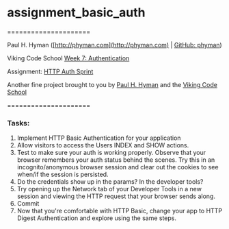 # assignment_basic_auth
=====================

Paul H. Hyman ([http://phyman.com](http://phyman.com) | [GitHub: phyman](https://github.com/phyman))

Viking Code School [Week 7: Authentication](http://www.vikingcodeschool.com/dashboard#week-7-authentication-and-the-danebook)

Assignment: [HTTP Auth Sprint](http://www.vikingcodeschool.com/week-7-authentication-and-the-danebook/http-auth-sprint)

Another fine project brought to you by [Paul H. Hyman](https://github.com/phyman) and the [Viking Code School](http://vikingcodeschool.com)

=====================

### Tasks:

1. Implement HTTP Basic Authentication for your application
1. Allow visitors to access the Users INDEX and SHOW actions.
1. Test to make sure your auth is working properly. Observe that your browser remembers your auth status behind the scenes. Try this in an incognito/anonymous browser session and clear out the cookies to see when/if the session is persisted.
1. Do the credentials show up in the params? In the developer tools?
1. Try opening up the Network tab of your Developer Tools in a new session and viewing the HTTP request that your browser sends along.
1. Commit
1. Now that you're comfortable with HTTP Basic, change your app to HTTP Digest Authentication and explore using the same steps.

